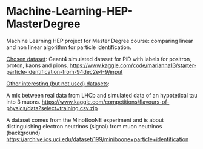 # Machine-Learning-HEP-MasterDegree
Machine Learning HEP project for Master Degree course: comparing linear and non linear algorithm for particle identification.

<ins>Chosen dataset</ins>:
Geant4 simulated dataset for PiD with labels for positron, proton, kaons and pions. 
https://www.kaggle.com/code/marianna13/starter-particle-identification-from-94dec2e4-9/input

<ins>Other interesting (but not used) datasets</ins>:

A mix between real data from LHCb and simulated data of an hypotetical tau into 3 muons.
https://www.kaggle.com/competitions/flavours-of-physics/data?select=training.csv.zip

A dataset comes from the MinoBooNE experiment and is about distinguishing electron neutrinos (signal) from muon neutrinos (background)
https://archive.ics.uci.edu/dataset/199/miniboone+particle+identification
